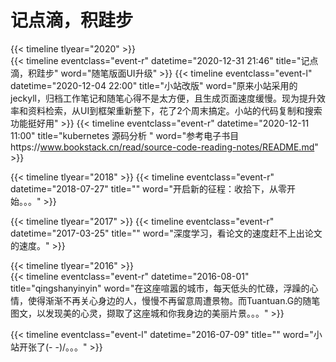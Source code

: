 # 记点滴，积跬步



{{< timeline tlyear="2020" >}}  
{{< timeline eventclass="event-r" datetime="2020-12-31 21:46" title="记点滴，积跬步"  word="随笔版面UI升级" >}}
{{< timeline eventclass="event-l" datetime="2020-12-04 22:00" title="小站改版"  word="原来小站采用的jeckyll，归档工作笔记和随笔心得不是太方便，且生成页面速度缓慢。现为提升效率和资料检索，从UI到框架重新整下，花了2个周末搞定。小站的代码复制和搜索功能挺好用" >}}
{{< timeline eventclass="event-r" datetime="2020-12-11 11:00" title="kubernetes 源码分析 "  word="参考电子书目https://www.bookstack.cn/read/source-code-reading-notes/README.md" >}}  

{{< timeline tlyear="2018" >}} 
{{< timeline eventclass="event-r" datetime="2018-07-27" title=""  word="开启新的征程：收拾下，从零开始。。。" >}}  

{{< timeline tlyear="2017" >}} 
{{< timeline eventclass="event-r" datetime="2017-03-25" title=""  word="深度学习，看论文的速度赶不上出论文的速度。" >}}  

{{< timeline tlyear="2016" >}}  
{{< timeline eventclass="event-r" datetime="2016-08-01" title="qingshanyinyin"  word="在这座喧嚣的城市，每天低头的忙碌，浮躁的心情，使得渐渐不再关心身边的人，慢慢不再留意周遭景物。而Tuantuan.G的随笔图文，以发现美的心灵，撷取了这座城和你我身边的美丽片景。。。" >}}  

{{< timeline eventclass="event-l" datetime="2016-07-09" title=""  word="小站开张了\(- -)/。。。" >}}  
